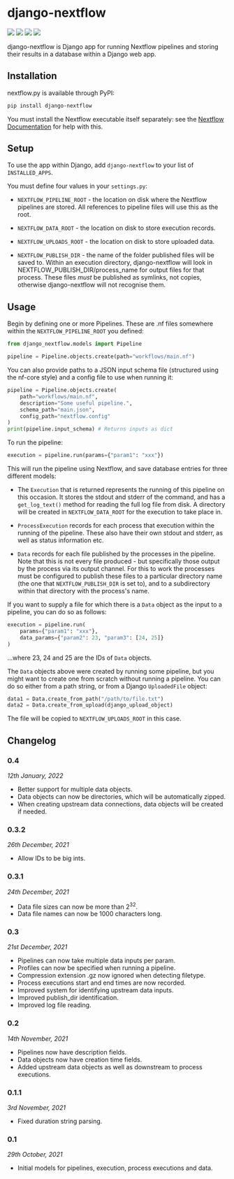 # django-nextflow

![](https://github.com/goodwright/django-nextflow/actions/workflows/main.yml/badge.svg)
[![](https://img.shields.io/pypi/pyversions/django-nextflow.svg?color=3776AB&logo=python&logoColor=white)](https://www.python.org/)
[![](https://img.shields.io/pypi/djversions/django-nextflow?color=0C4B33&logo=django&logoColor=white&label=django)](https://www.djangoproject.com/)
[![](https://img.shields.io/pypi/l/django-nextflow.svg?color=blue)](https://github.com/goodwright/django-nextflow/blob/master/LICENSE)

django-nextflow is Django app for running Nextflow pipelines and storing their
results in a database within a Django web app.

## Installation

nextflow.py is available through PyPI:

```bash
pip install django-nextflow
```

You must install the Nextflow executable itself separately: see the
[Nextflow Documentation](https://www.nextflow.io/docs/latest/getstarted.html#installation)
for help with this.

## Setup

To use the app within Django, add `django-nextflow` to your list of
`INSTALLED_APPS`.

You must define four values in your `settings.py`:

- `NEXTFLOW_PIPELINE_ROOT` - the location on disk where the Nextflow pipelines
are stored. All references to pipeline files will use this as the root.

- `NEXTFLOW_DATA_ROOT` - the location on disk to store execution records.

- `NEXTFLOW_UPLOADS_ROOT` - the location on disk to store uploaded data.

- `NEXTFLOW_PUBLISH_DIR` - the name of the folder published files will be saved
to. Within an execution directory, django-nextflow will look in
NEXTFLOW_PUBLISH_DIR/process_name for output files for that process. These files
*must* be published as symlinks, not copies, otherwise django-nextflow will not
recognise them.

## Usage

Begin by defining one or more Pipelines. These are .nf files somewhere within
the `NEXTFLOW_PIPELINE_ROOT` you defined:

```python
from django_nextflow.models import Pipeline

pipeline = Pipeline.objects.create(path="workflows/main.nf")
```

You can also provide paths to a JSON input schema file (structured using the
nf-core style) and a config file to use when running it:

```python
pipeline = Pipeline.objects.create(
    path="workflows/main.nf",
    description="Some useful pipeline.",
    schema_path="main.json",
    config_path="nextflow.config"
)
print(pipeline.input_schema) # Returns inputs as dict
```

To run the pipeline:

```python
execution = pipeline.run(params={"param1": "xxx"})
```

This will run the pipeline using Nextflow, and save database entries for three
different models:

- The `Execution` that is returned represents the running of this pipeline on
this occasion. It stores the stdout and stderr of the command, and has a
`get_log_text()` method for reading the full log file from disk. A directory
will be created in `NEXTFLOW_DATA_ROOT` for the execution to take place in.

- `ProcessExecution` records for each process that execution within the running
of the pipeline. These also have their own stdout and stderr, as well as status
information etc.

- `Data` records for each file published by the processes in the pipeline. Note
that this is not every file produced - but specifically those output by the
process via its output channel. For this to work the processes must be
configured to publish these files to a particular directory name (the one that
`NEXTFLOW_PUBLISH_DIR` is set to), and to a subdirectory within that directory
with the process's name.

If you want to supply a file for which there is a `Data` object as the input to
a pipeline, you can do so as follows:

```python
execution = pipeline.run(
    params={"param1": "xxx"},
    data_params={"param2": 23, "param3": [24, 25]}
)
```

...where 23, 24 and 25 are the IDs of `Data` objects.

The `Data` objects above were created by running some pipeline, but you might
want to create one from scratch without running a pipeline. You can do so either
from a path string, or from a Django `UploadedFile` object:

```python
data1 = Data.create_from_path("/path/to/file.txt")
data2 = Data.create_from_upload(django_upload_object)
```

The file will be copied to `NEXTFLOW_UPLOADS_ROOT` in this case.

## Changelog

### 0.4

*12th January, 2022*

- Better support for multiple data objects.
- Data objects can now be directories, which will be automatically zipped.
- When creating upstream data connections, data objects will be created if needed.

### 0.3.2

*26th December, 2021*

- Allow IDs to be big ints.

### 0.3.1

*24th December, 2021*

- Data file sizes can now be more than 2<sup>32</sup>.
- Data file names can now be 1000 characters long.

### 0.3

*21st December, 2021*

- Pipelines can now take multiple data inputs per param.
- Profiles can now be specified when running a pipeline.
- Compression extension .gz now ignored when detecting filetype.
- Process executions start and end times are now recorded.
- Improved system for identifying upstream data inputs.
- Improved publish_dir identification.
- Improved log file reading.

### 0.2

*14th November, 2021*

- Pipelines now have description fields.
- Data objects now have creation time fields.
- Added upstream data objects as well as downstream to process executions. 

### 0.1.1

*3rd November, 2021*

- Fixed duration string parsing.

### 0.1

*29th October, 2021*

- Initial models for pipelines, execution, process executions and data.
